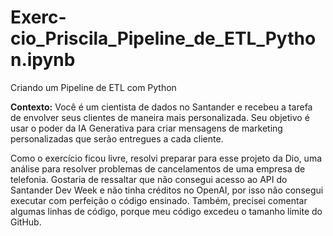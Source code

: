 # Exerc-cio_Priscila_Pipeline_de_ETL_Python.ipynb
Criando um Pipeline de ETL com Python

**Contexto:** Você é um cientista de dados no Santander e recebeu a tarefa de envolver seus clientes de maneira mais personalizada. Seu objetivo é usar o poder da IA Generativa para criar mensagens de marketing personalizadas que serão entregues a cada cliente.

Como o exercício ficou livre, resolvi preparar para esse projeto da Dio, uma análise para resolver problemas de cancelamentos de uma empresa de telefonia. Gostaria de ressaltar que não consegui acesso ao API do Santander Dev Week e não tinha créditos no OpenAI, por isso não consegui executar com perfeição o código ensinado. Também, precisei comentar algumas linhas de código, porque meu código excedeu o tamanho limite do GitHub.

